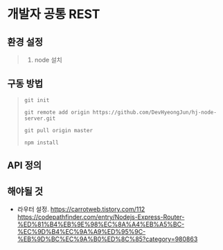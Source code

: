 # 개발자 공통 REST

## 환경 설정
>  1. node 설치

## 구동 방법
>
> ```git init```  
> 
> ```git remote add origin https://github.com/DevHyeongJun/hj-node-server.git```
> 
> ```git pull origin master```
> 
> ```npm install```

## API 정의

## 해야될 것 
- 라우터 설정.
https://carrotweb.tistory.com/112
https://codepathfinder.com/entry/Nodejs-Express-Router-%ED%81%B4%EB%9E%98%EC%8A%A4%EB%A5%BC-%EC%9D%B4%EC%9A%A9%ED%95%9C-%EB%9D%BC%EC%9A%B0%ED%8C%85?category=980863
